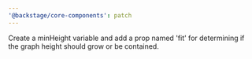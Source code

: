```yaml
---
'@backstage/core-components': patch
---
```


Create a minHeight variable and add a prop named 'fit' for determining if the graph height should grow or be contained.
